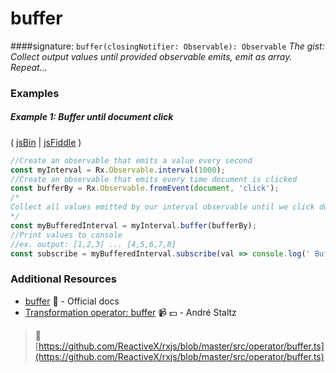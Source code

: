 # buffer
####signature: `buffer(closingNotifier: Observable): Observable`
*The gist: Collect output values until provided observable emits, emit as array. Repeat...*

### Examples

##### Example 1: Buffer until document click

( [jsBin](http://jsbin.com/fazimarajo/edit?js,console,output) | [jsFiddle](https://jsfiddle.net/btroncone/7451s67k/) )

```js
//Create an observable that emits a value every second
const myInterval = Rx.Observable.interval(1000);
//Create an observable that emits every time document is clicked
const bufferBy = Rx.Observable.fromEvent(document, 'click');
/*
Collect all values emitted by our interval observable until we click document. This will cause the bufferBy Observable to emit a value, satisfying the buffer. Pass us all collected values since last buffer as an array.
*/
const myBufferedInterval = myInterval.buffer(bufferBy);
//Print values to console
//ex. output: [1,2,3] ... [4,5,6,7,8]
const subscribe = myBufferedInterval.subscribe(val => console.log(' Buffered Values:', val));
```


### Additional Resources
* [buffer](http://reactivex.io/rxjs/class/es6/Observable.js~Observable.html#instance-method-buffer) :newspaper: - Official docs
* [Transformation operator: buffer](https://egghead.io/lessons/rxjs-transformation-operator-buffer?course=rxjs-beyond-the-basics-operators-in-depth) :video_camera: :dollar: - André Staltz

> :file_folder: [https://github.com/ReactiveX/rxjs/blob/master/src/operator/buffer.ts](https://github.com/ReactiveX/rxjs/blob/master/src/operator/buffer.ts)